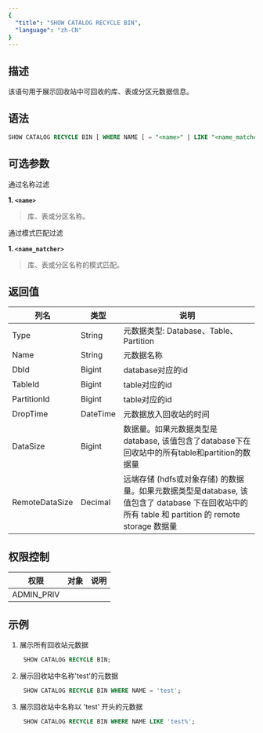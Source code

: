 ```yaml
---
{
  "title": "SHOW CATALOG RECYCLE BIN",
  "language": "zh-CN"
}
---
```


<!--
Licensed to the Apache Software Foundation (ASF) under one
or more contributor license agreements.  See the NOTICE file
distributed with this work for additional information
regarding copyright ownership.  The ASF licenses this file
to you under the Apache License, Version 2.0 (the
"License"); you may not use this file except in compliance
with the License.  You may obtain a copy of the License at

  http://www.apache.org/licenses/LICENSE-2.0

Unless required by applicable law or agreed to in writing,
software distributed under the License is distributed on an
"AS IS" BASIS, WITHOUT WARRANTIES OR CONDITIONS OF ANY
KIND, either express or implied.  See the License for the
specific language governing permissions and limitations
under the License.
-->

## 描述

该语句用于展示回收站中可回收的库、表或分区元数据信息。

## 语法

```sql
SHOW CATALOG RECYCLE BIN [ WHERE NAME [ = "<name>" | LIKE "<name_matcher>"] ]
```

## 可选参数

通过名称过滤

**1. `<name>`**
> 库、表或分区名称。

通过模式匹配过滤

**1. `<name_matcher>`**
> 库、表或分区名称的模式匹配。

## 返回值

| 列名 | 类型       | 说明                                                                                                      |
|----|----------|---------------------------------------------------------------------------------------------------------|
| Type   | String   | 元数据类型: Database、Table、Partition                                                                         |
| Name   | String   | 元数据名称                                                                                                   |
| DbId   | Bigint   | database对应的id                                                                                           |
| TableId   | Bigint   | table对应的id                                                                                              |
| PartitionId   | Bigint   | table对应的id                                                                                              |
| DropTime   | DateTime | 元数据放入回收站的时间                                                                                             |
| DataSize   | Bigint   | 数据量。如果元数据类型是database, 该值包含了database下在回收站中的所有table和partition的数据量                                         |
| RemoteDataSize   | Decimal  | 远端存储 (hdfs或对象存储) 的数据量。如果元数据类型是database, 该值包含了 database 下在回收站中的所有 table 和 partition 的 remote storage 数据量 |

## 权限控制

| 权限         | 对象 | 说明 |
|------------|----|----|
| ADMIN_PRIV |    |    |


## 示例

1. 展示所有回收站元数据

     ```sql
      SHOW CATALOG RECYCLE BIN;
     ```

2. 展示回收站中名称'test'的元数据

     ```sql
      SHOW CATALOG RECYCLE BIN WHERE NAME = 'test';
     ```

2. 展示回收站中名称以 'test' 开头的元数据

     ```sql
      SHOW CATALOG RECYCLE BIN WHERE NAME LIKE 'test%';
     ```
